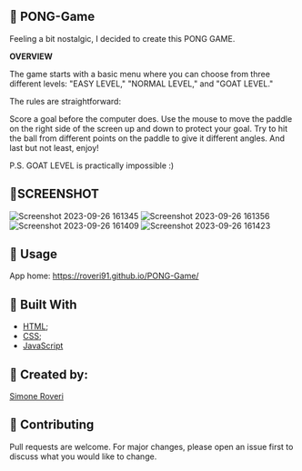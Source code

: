 👾 PONG-Game
---
Feeling a bit nostalgic, I decided to create this PONG GAME.

**OVERVIEW**

The game starts with a basic menu where you can choose from three different levels: "EASY LEVEL," "NORMAL LEVEL," and "GOAT LEVEL."

The rules are straightforward:

Score a goal before the computer does.
Use the mouse to move the paddle on the right side of the screen up and down to protect your goal.
Try to hit the ball from different points on the paddle to give it different angles.
And last but not least, enjoy!

P.S. GOAT LEVEL is practically impossible :)

📱SCREENSHOT
---

![Screenshot 2023-09-26 161345](https://github.com/Roveri91/PONG-Game/assets/105217392/b895dda4-58d0-40df-8fbd-c4d51cf7de14)
![Screenshot 2023-09-26 161356](https://github.com/Roveri91/PONG-Game/assets/105217392/11991816-66f8-4cd3-a43e-b237621d5da0)
![Screenshot 2023-09-26 161409](https://github.com/Roveri91/PONG-Game/assets/105217392/25a01998-04ed-4608-9a74-2588872baebb)
![Screenshot 2023-09-26 161423](https://github.com/Roveri91/PONG-Game/assets/105217392/181aec62-fd57-42f5-b3bc-e0f2921f3ea7)


📕 Usage
---

App home: https://roveri91.github.io/PONG-Game/

🔨 Built With
---
+ [HTML](https://developer.mozilla.org/en-US/docs/Web/HTML);
+ [CSS](https://developer.mozilla.org/en-US/docs/Web/CSS);
+ [JavaScript](https://developer.mozilla.org/en-US/docs/Web/JavaScript)

🗿 Created by:
---

[Simone Roveri](https://www.linkedin.com/in/simone-roveri/)

💅 Contributing
---

Pull requests are welcome. For major changes, please open an issue first to discuss what you would like to change.
